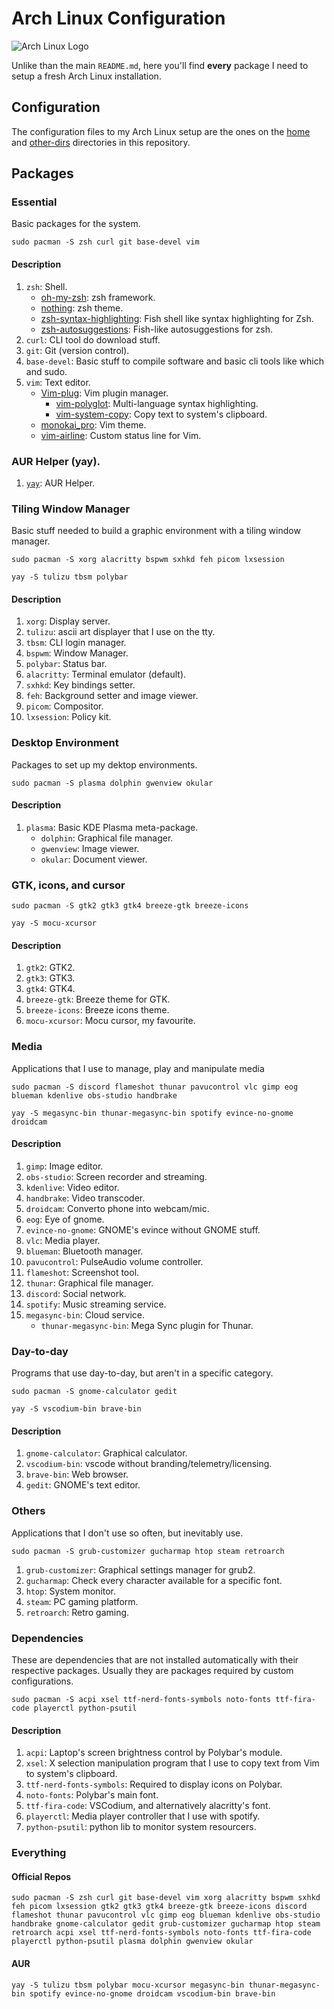 # Arch Linux Configuration

![Arch Linux Logo](https://archlinux.org/static/logos/archlinux-logo-dark-1200dpi.b42bd35d5916.png)

Unlike than the main `README.md`, here you'll find **every** package I need to setup a fresh Arch Linux installation.

## Configuration

The configuration files to my Arch Linux setup are the ones on the [home](https://github.com/marcosdly/dotfiles/tree/master/home) and [other-dirs](https://github.com/marcosdly/dotfiles/tree/master/other-dirs) directories in this repository.

## Packages

### Essential

Basic packages for the system.

```
sudo pacman -S zsh curl git base-devel vim
```

#### Description

1. `zsh`: Shell.
    * [oh-my-zsh](https://github.com/ohmyzsh/ohmyzsh/): zsh framework.
    * [nothing](https://github.com/eendroroy/nothing): zsh theme.
    * [zsh-syntax-highlighting](https://github.com/zsh-users/zsh-syntax-highlighting): Fish shell like syntax highlighting for Zsh.
    * [zsh-autosuggestions](https://github.com/zsh-users/zsh-autosuggestions): Fish-like autosuggestions for zsh.
2. `curl`: CLI tool do download stuff.
3. `git`: Git (version control).
4. `base-devel`: Basic stuff to compile software and basic cli tools like which and sudo.
5. `vim`: Text editor.
    * [Vim-plug](https://github.com/junegunn/vim-plug): Vim plugin manager.
      * [vim-polyglot](https://github.com/sheerun/vim-polyglot): Multi-language syntax highlighting.
      * [vim-system-copy](https://github.com/christoomey/vim-system-copy): Copy text to system's clipboard.
    * [monokai_pro](https://github.com/Erichain/vim-monokai-pro): Vim theme.
    * [vim-airline](https://github.com/vim-airline/vim-airline): Custom status line for Vim.

### AUR Helper (yay).

1. [`yay`](https://github.com/Jguer/yay): AUR Helper.

### Tiling Window Manager

Basic stuff needed to build a graphic environment with a tiling window manager.

```
sudo pacman -S xorg alacritty bspwm sxhkd feh picom lxsession
```

```
yay -S tulizu tbsm polybar
```

#### Description

1. `xorg`: Display server.
2. `tulizu`: ascii art displayer that I use on the tty.
3. `tbsm`: CLI login manager.
4. `bspwm`: Window Manager.
5. `polybar`: Status bar.
6. `alacritty`: Terminal emulator (default).
7. `sxhkd`: Key bindings setter.
8. `feh`: Background setter and image viewer.
9. `picom`: Compositor.
10. `lxsession`: Policy kit.

### Desktop Environment

Packages to set up my dektop environments.

```
sudo pacman -S plasma dolphin gwenview okular
```

#### Description

1. `plasma`: Basic KDE Plasma meta-package.
    * `dolphin`: Graphical file manager.
    * `gwenview`: Image viewer.
    * `okular`: Document viewer.

### GTK, icons, and cursor

```
sudo pacman -S gtk2 gtk3 gtk4 breeze-gtk breeze-icons
```

```
yay -S mocu-xcursor
```

#### Description

1. `gtk2`: GTK2.
2. `gtk3`: GTK3.
3. `gtk4`: GTK4.
4. `breeze-gtk`: Breeze theme for GTK.
5. `breeze-icons`: Breeze icons theme.
6. `mocu-xcursor`: Mocu cursor, my favourite.

### Media

Applications that I use to manage, play and manipulate media

```
sudo pacman -S discord flameshot thunar pavucontrol vlc gimp eog blueman kdenlive obs-studio handbrake
```

```
yay -S megasync-bin thunar-megasync-bin spotify evince-no-gnome droidcam
```

#### Description

1. `gimp`: Image editor.
2. `obs-studio`: Screen recorder and streaming.
3. `kdenlive`: Video editor.
4. `handbrake`: Video transcoder.
5. `droidcam`: Converto phone into webcam/mic.
6. `eog`: Eye of gnome.
7. `evince-no-gnome`: GNOME's evince without GNOME stuff.
8. `vlc`: Media player.
9. `blueman`: Bluetooth manager.
10. `pavucontrol`: PulseAudio volume controller.
11. `flameshot`: Screenshot tool.
12. `thunar`: Graphical file manager.
13. `discord`: Social network.
14. `spotify`: Music streaming service.
15. `megasync-bin`: Cloud service.
    * `thunar-megasync-bin`: Mega Sync plugin for Thunar.

### Day-to-day

Programs that use day-to-day, but aren't in a specific category.

```
sudo pacman -S gnome-calculator gedit
```

```
yay -S vscodium-bin brave-bin
```

#### Description

1. `gnome-calculator`: Graphical calculator.
2. `vscodium-bin`: vscode without branding/telemetry/licensing.
3. `brave-bin`: Web browser.
4. `gedit`: GNOME's text editor.

### Others

Applications that I don't use so often, but inevitably use.

```
sudo pacman -S grub-customizer gucharmap htop steam retroarch
```

1. `grub-customizer`: Graphical settings manager for grub2.
2. `gucharmap`: Check every character available for a specific font.
3. `htop`: System monitor.
4. `steam`: PC gaming platform.
5. `retroarch`: Retro gaming.

### Dependencies

These are dependencies that are not installed automatically with their respective packages. Usually they are packages required by custom configurations.

```
sudo pacman -S acpi xsel ttf-nerd-fonts-symbols noto-fonts ttf-fira-code playerctl python-psutil
```

#### Description

1. `acpi`: Laptop's screen brightness control by Polybar's module.
2. `xsel`: X selection manipulation program that I use to copy text from Vim to system's clipboard.
3. `ttf-nerd-fonts-symbols`: Required to display icons on Polybar.
4. `noto-fonts`: Polybar's main font.
5. `ttf-fira-code`: VSCodium, and alternatively alacritty's font.
6. `playerctl`: Media player controller that I use with spotify.
7. `python-psutil`: python lib to monitor system resourcers.

### Everything

#### Official Repos

```
sudo pacman -S zsh curl git base-devel vim xorg alacritty bspwm sxhkd feh picom lxsession gtk2 gtk3 gtk4 breeze-gtk breeze-icons discord flameshot thunar pavucontrol vlc gimp eog blueman kdenlive obs-studio handbrake gnome-calculator gedit grub-customizer gucharmap htop steam retroarch acpi xsel ttf-nerd-fonts-symbols noto-fonts ttf-fira-code playerctl python-psutil plasma dolphin gwenview okular
```

#### AUR

```
yay -S tulizu tbsm polybar mocu-xcursor megasync-bin thunar-megasync-bin spotify evince-no-gnome droidcam vscodium-bin brave-bin
```
